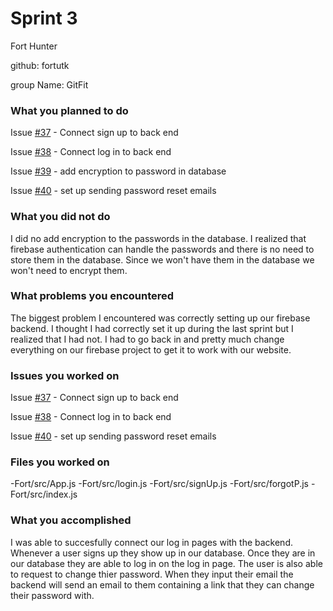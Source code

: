 # Sprint 3

Fort Hunter

github: fortutk

group Name: GitFit

### What you planned to do

Issue [#37](https://github.com/utk-cs340-fall22/GitFit/issues/37) - Connect sign up to back end

Issue [#38](https://github.com/utk-cs340-fall22/GitFit/issues/38) - Connect log in to back end

Issue [#39](https://github.com/utk-cs340-fall22/GitFit/issues/39) - add encryption to password in database

Issue [#40](https://github.com/utk-cs340-fall22/GitFit/issues/40) - set up sending password reset emails

### What you did not do
I did no add encryption to the passwords in the database.  I realized that firebase authentication can handle the passwords and there is no need to store them in the database.  Since we won't have them in the database we won't need to encrypt them.

### What problems you encountered
The biggest problem I encountered was correctly setting up our firebase backend.  I thought I had correctly set it up during the last sprint but I realized that I had not.  I had to go back in and pretty much change everything on our firebase project to get it to work with our website.  

### Issues you worked on
Issue [#37](https://github.com/utk-cs340-fall22/GitFit/issues/37) - Connect sign up to back end

Issue [#38](https://github.com/utk-cs340-fall22/GitFit/issues/38) - Connect log in to back end

Issue [#40](https://github.com/utk-cs340-fall22/GitFit/issues/40) - set up sending password reset emails

### Files you worked on
-Fort/src/App.js
-Fort/src/login.js
-Fort/src/signUp.js
-Fort/src/forgotP.js
-Fort/src/index.js



### What you accomplished
I was able to succesfully connect our log in pages with the backend.  Whenever a user signs up they show up in our database.  Once they are in our database they are able to log in on the log in page.  The user is also able to request to change thier password.  When they input their email the backend will send an email to them containing a link that they can change their password with.